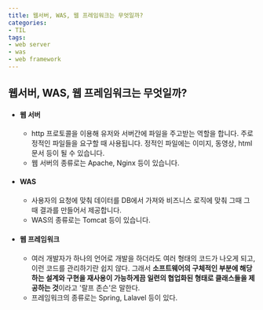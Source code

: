 ```yaml
---
title: 웹서버, WAS, 웹 프레임워크는 무엇일까?
categories: 
- TIL
tags: 
- web server
- was
- web framework
---
```


## 웹서버, WAS, 웹 프레임워크는 무엇일까?

* #### 웹 서버
  * http 프로토콜을 이용해 유저와 서버간에 파일을 주고받는 역할을 합니다. 주로 정적인 파일들을 요구할 때 사용됩니다. 정적인 파일에는 이미지, 동영상, html문서 등이 될 수 있습니다.
  * 웹 서버의 종류로는 Apache, Nginx 등이 있습니다.
* #### WAS
  * 사용자의 요청에 맞춰 데이터를 DB에서 가져와 비즈니스 로직에 맞춰 그때 그때 결과를 만들어서 제공합니다.
  * WAS의 종류로는 Tomcat 등이 있습니다.
* #### 웹 프레임워크
  * 여러 개발자가 하나의 언어로 개발을 하더라도 여러 형태의 코드가 나오게 되고, 이런 코드를 관리하기란 쉽지 않다.
  그래서 **소프트웨어의 구체적인 부분에 해당하는 설계와 구현을 재사용이 가능하게끔 일련의 협업화된 형태로 클래스들을 제공하는 것**이라고 '랄프 존슨'은 말한다.
  * 프레임워크의 종류로는 Spring, Lalavel 등이 있다.
